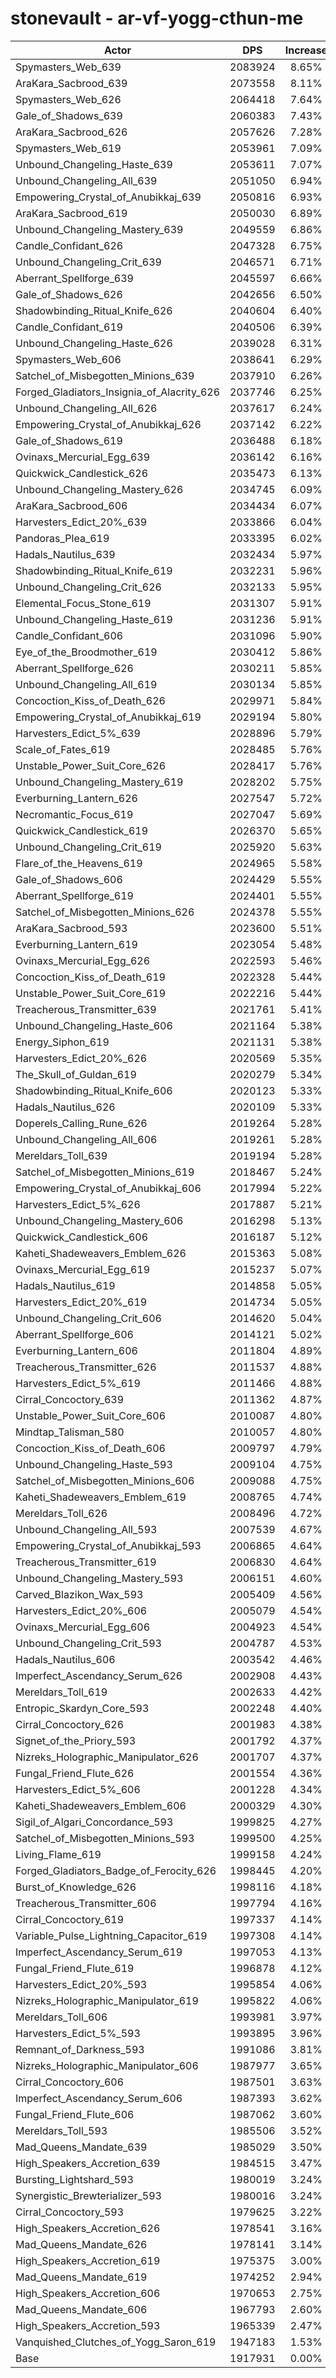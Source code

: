 # stonevault - ar-vf-yogg-cthun-me
| Actor | DPS | Increase |
|---|:---:|:---:|
|Spymasters_Web_639|2083924|8.65%|
|AraKara_Sacbrood_639|2073558|8.11%|
|Spymasters_Web_626|2064418|7.64%|
|Gale_of_Shadows_639|2060383|7.43%|
|AraKara_Sacbrood_626|2057626|7.28%|
|Spymasters_Web_619|2053961|7.09%|
|Unbound_Changeling_Haste_639|2053611|7.07%|
|Unbound_Changeling_All_639|2051050|6.94%|
|Empowering_Crystal_of_Anubikkaj_639|2050816|6.93%|
|AraKara_Sacbrood_619|2050030|6.89%|
|Unbound_Changeling_Mastery_639|2049559|6.86%|
|Candle_Confidant_626|2047328|6.75%|
|Unbound_Changeling_Crit_639|2046571|6.71%|
|Aberrant_Spellforge_639|2045597|6.66%|
|Gale_of_Shadows_626|2042656|6.50%|
|Shadowbinding_Ritual_Knife_626|2040604|6.40%|
|Candle_Confidant_619|2040506|6.39%|
|Unbound_Changeling_Haste_626|2039028|6.31%|
|Spymasters_Web_606|2038641|6.29%|
|Satchel_of_Misbegotten_Minions_639|2037910|6.26%|
|Forged_Gladiators_Insignia_of_Alacrity_626|2037746|6.25%|
|Unbound_Changeling_All_626|2037617|6.24%|
|Empowering_Crystal_of_Anubikkaj_626|2037142|6.22%|
|Gale_of_Shadows_619|2036488|6.18%|
|Ovinaxs_Mercurial_Egg_639|2036142|6.16%|
|Quickwick_Candlestick_626|2035473|6.13%|
|Unbound_Changeling_Mastery_626|2034745|6.09%|
|AraKara_Sacbrood_606|2034434|6.07%|
|Harvesters_Edict_20%_639|2033866|6.04%|
|Pandoras_Plea_619|2033395|6.02%|
|Hadals_Nautilus_639|2032434|5.97%|
|Shadowbinding_Ritual_Knife_619|2032231|5.96%|
|Unbound_Changeling_Crit_626|2032133|5.95%|
|Elemental_Focus_Stone_619|2031307|5.91%|
|Unbound_Changeling_Haste_619|2031236|5.91%|
|Candle_Confidant_606|2031096|5.90%|
|Eye_of_the_Broodmother_619|2030412|5.86%|
|Aberrant_Spellforge_626|2030211|5.85%|
|Unbound_Changeling_All_619|2030134|5.85%|
|Concoction_Kiss_of_Death_626|2029971|5.84%|
|Empowering_Crystal_of_Anubikkaj_619|2029194|5.80%|
|Harvesters_Edict_5%_639|2028896|5.79%|
|Scale_of_Fates_619|2028485|5.76%|
|Unstable_Power_Suit_Core_626|2028417|5.76%|
|Unbound_Changeling_Mastery_619|2028202|5.75%|
|Everburning_Lantern_626|2027547|5.72%|
|Necromantic_Focus_619|2027047|5.69%|
|Quickwick_Candlestick_619|2026370|5.65%|
|Unbound_Changeling_Crit_619|2025920|5.63%|
|Flare_of_the_Heavens_619|2024965|5.58%|
|Gale_of_Shadows_606|2024429|5.55%|
|Aberrant_Spellforge_619|2024401|5.55%|
|Satchel_of_Misbegotten_Minions_626|2024378|5.55%|
|AraKara_Sacbrood_593|2023600|5.51%|
|Everburning_Lantern_619|2023054|5.48%|
|Ovinaxs_Mercurial_Egg_626|2022593|5.46%|
|Concoction_Kiss_of_Death_619|2022328|5.44%|
|Unstable_Power_Suit_Core_619|2022216|5.44%|
|Treacherous_Transmitter_639|2021761|5.41%|
|Unbound_Changeling_Haste_606|2021164|5.38%|
|Energy_Siphon_619|2021131|5.38%|
|Harvesters_Edict_20%_626|2020569|5.35%|
|The_Skull_of_Guldan_619|2020279|5.34%|
|Shadowbinding_Ritual_Knife_606|2020123|5.33%|
|Hadals_Nautilus_626|2020109|5.33%|
|Doperels_Calling_Rune_626|2019264|5.28%|
|Unbound_Changeling_All_606|2019261|5.28%|
|Mereldars_Toll_639|2019194|5.28%|
|Satchel_of_Misbegotten_Minions_619|2018467|5.24%|
|Empowering_Crystal_of_Anubikkaj_606|2017994|5.22%|
|Harvesters_Edict_5%_626|2017887|5.21%|
|Unbound_Changeling_Mastery_606|2016298|5.13%|
|Quickwick_Candlestick_606|2016187|5.12%|
|Kaheti_Shadeweavers_Emblem_626|2015363|5.08%|
|Ovinaxs_Mercurial_Egg_619|2015237|5.07%|
|Hadals_Nautilus_619|2014858|5.05%|
|Harvesters_Edict_20%_619|2014734|5.05%|
|Unbound_Changeling_Crit_606|2014620|5.04%|
|Aberrant_Spellforge_606|2014121|5.02%|
|Everburning_Lantern_606|2011804|4.89%|
|Treacherous_Transmitter_626|2011537|4.88%|
|Harvesters_Edict_5%_619|2011466|4.88%|
|Cirral_Concoctory_639|2011362|4.87%|
|Unstable_Power_Suit_Core_606|2010087|4.80%|
|Mindtap_Talisman_580|2010057|4.80%|
|Concoction_Kiss_of_Death_606|2009797|4.79%|
|Unbound_Changeling_Haste_593|2009104|4.75%|
|Satchel_of_Misbegotten_Minions_606|2009088|4.75%|
|Kaheti_Shadeweavers_Emblem_619|2008765|4.74%|
|Mereldars_Toll_626|2008496|4.72%|
|Unbound_Changeling_All_593|2007539|4.67%|
|Empowering_Crystal_of_Anubikkaj_593|2006865|4.64%|
|Treacherous_Transmitter_619|2006830|4.64%|
|Unbound_Changeling_Mastery_593|2006151|4.60%|
|Carved_Blazikon_Wax_593|2005409|4.56%|
|Harvesters_Edict_20%_606|2005079|4.54%|
|Ovinaxs_Mercurial_Egg_606|2004923|4.54%|
|Unbound_Changeling_Crit_593|2004787|4.53%|
|Hadals_Nautilus_606|2003542|4.46%|
|Imperfect_Ascendancy_Serum_626|2002908|4.43%|
|Mereldars_Toll_619|2002633|4.42%|
|Entropic_Skardyn_Core_593|2002248|4.40%|
|Cirral_Concoctory_626|2001983|4.38%|
|Signet_of_the_Priory_593|2001792|4.37%|
|Nizreks_Holographic_Manipulator_626|2001707|4.37%|
|Fungal_Friend_Flute_626|2001554|4.36%|
|Harvesters_Edict_5%_606|2001228|4.34%|
|Kaheti_Shadeweavers_Emblem_606|2000329|4.30%|
|Sigil_of_Algari_Concordance_593|1999825|4.27%|
|Satchel_of_Misbegotten_Minions_593|1999500|4.25%|
|Living_Flame_619|1999158|4.24%|
|Forged_Gladiators_Badge_of_Ferocity_626|1998445|4.20%|
|Burst_of_Knowledge_626|1998116|4.18%|
|Treacherous_Transmitter_606|1997794|4.16%|
|Cirral_Concoctory_619|1997337|4.14%|
|Variable_Pulse_Lightning_Capacitor_619|1997308|4.14%|
|Imperfect_Ascendancy_Serum_619|1997053|4.13%|
|Fungal_Friend_Flute_619|1996878|4.12%|
|Harvesters_Edict_20%_593|1995854|4.06%|
|Nizreks_Holographic_Manipulator_619|1995822|4.06%|
|Mereldars_Toll_606|1993981|3.97%|
|Harvesters_Edict_5%_593|1993895|3.96%|
|Remnant_of_Darkness_593|1991086|3.81%|
|Nizreks_Holographic_Manipulator_606|1987977|3.65%|
|Cirral_Concoctory_606|1987501|3.63%|
|Imperfect_Ascendancy_Serum_606|1987393|3.62%|
|Fungal_Friend_Flute_606|1987062|3.60%|
|Mereldars_Toll_593|1985506|3.52%|
|Mad_Queens_Mandate_639|1985029|3.50%|
|High_Speakers_Accretion_639|1984515|3.47%|
|Bursting_Lightshard_593|1980019|3.24%|
|Synergistic_Brewterializer_593|1980016|3.24%|
|Cirral_Concoctory_593|1979625|3.22%|
|High_Speakers_Accretion_626|1978541|3.16%|
|Mad_Queens_Mandate_626|1978141|3.14%|
|High_Speakers_Accretion_619|1975375|3.00%|
|Mad_Queens_Mandate_619|1974252|2.94%|
|High_Speakers_Accretion_606|1970653|2.75%|
|Mad_Queens_Mandate_606|1967793|2.60%|
|High_Speakers_Accretion_593|1965339|2.47%|
|Vanquished_Clutches_of_Yogg_Saron_619|1947183|1.53%|
|Base|1917931|0.00%|
